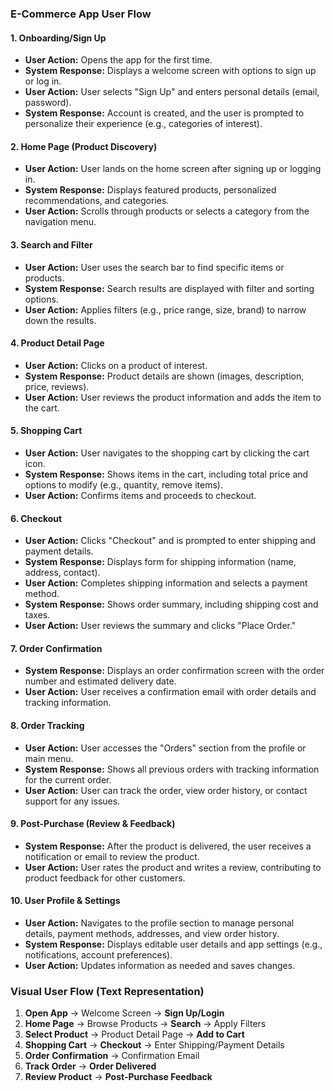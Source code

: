 ### E-Commerce App User Flow

#### 1. **Onboarding/Sign Up**
   - **User Action:** Opens the app for the first time.
   - **System Response:** Displays a welcome screen with options to sign up or log in.
   - **User Action:** User selects "Sign Up" and enters personal details (email, password).
   - **System Response:** Account is created, and the user is prompted to personalize their experience (e.g., categories of interest).

#### 2. **Home Page (Product Discovery)**
   - **User Action:** User lands on the home screen after signing up or logging in.
   - **System Response:** Displays featured products, personalized recommendations, and categories.
   - **User Action:** Scrolls through products or selects a category from the navigation menu.

#### 3. **Search and Filter**
   - **User Action:** User uses the search bar to find specific items or products.
   - **System Response:** Search results are displayed with filter and sorting options.
   - **User Action:** Applies filters (e.g., price range, size, brand) to narrow down the results.

#### 4. **Product Detail Page**
   - **User Action:** Clicks on a product of interest.
   - **System Response:** Product details are shown (images, description, price, reviews).
   - **User Action:** User reviews the product information and adds the item to the cart.

#### 5. **Shopping Cart**
   - **User Action:** User navigates to the shopping cart by clicking the cart icon.
   - **System Response:** Shows items in the cart, including total price and options to modify (e.g., quantity, remove items).
   - **User Action:** Confirms items and proceeds to checkout.

#### 6. **Checkout**
   - **User Action:** Clicks "Checkout" and is prompted to enter shipping and payment details.
   - **System Response:** Displays form for shipping information (name, address, contact).
   - **User Action:** Completes shipping information and selects a payment method.
   - **System Response:** Shows order summary, including shipping cost and taxes.
   - **User Action:** User reviews the summary and clicks "Place Order."

#### 7. **Order Confirmation**
   - **System Response:** Displays an order confirmation screen with the order number and estimated delivery date.
   - **User Action:** User receives a confirmation email with order details and tracking information.

#### 8. **Order Tracking**
   - **User Action:** User accesses the "Orders" section from the profile or main menu.
   - **System Response:** Shows all previous orders with tracking information for the current order.
   - **User Action:** User can track the order, view order history, or contact support for any issues.

#### 9. **Post-Purchase (Review & Feedback)**
   - **System Response:** After the product is delivered, the user receives a notification or email to review the product.
   - **User Action:** User rates the product and writes a review, contributing to product feedback for other customers.

#### 10. **User Profile & Settings**
   - **User Action:** Navigates to the profile section to manage personal details, payment methods, addresses, and view order history.
   - **System Response:** Displays editable user details and app settings (e.g., notifications, account preferences).
   - **User Action:** Updates information as needed and saves changes.

### Visual User Flow (Text Representation)
1. **Open App** → Welcome Screen → **Sign Up/Login**
2. **Home Page** → Browse Products → **Search** → Apply Filters
3. **Select Product** → Product Detail Page → **Add to Cart**
4. **Shopping Cart** → **Checkout** → Enter Shipping/Payment Details
5. **Order Confirmation** → Confirmation Email
6. **Track Order** → **Order Delivered**
7. **Review Product** → **Post-Purchase Feedback**
